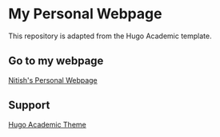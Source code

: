 # My Personal Webpage

This repository is adapted from the Hugo Academic template.

## Go to my webpage
[Nitish's Personal Webpage](https://nanand-tud.github.io)

## Support
[Hugo Academic Theme](https://github.com/wowchemy/starter-hugo-academic)
